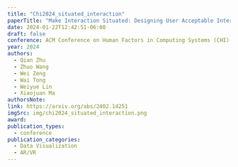 ```yaml
---
title: "Chi2024_situated_interaction"
paperTitle: "Make Interaction Situated: Designing User Acceptable Interaction for Situated Visualization in Public Environments"
date: 2024-01-22T12:42:51-06:00
draft: false
conference: ACM Conference on Human Factors in Computing Systems (CHI)
year: 2024
authors:
  - Qian Zhu
  - Zhuo Wang
  - Wei Zeng
  - Wai Tong
  - Weiyue Lin
  - Xiaojuan Ma
authorsNote:
link: https://arxiv.org/abs/2402.14251
imgSrc: img/chi2024_situated_interaction.png
award:
publication_types:
  - conference
publication_categories:
  - Data Visualization
  - AR/VR
---
```

